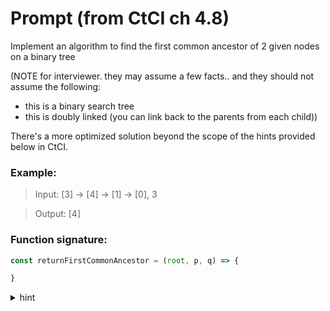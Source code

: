 # Prompt (from CtCI ch 4.8)

Implement an algorithm to find the first common ancestor of 2 given nodes on a binary tree

(NOTE for interviewer. they may assume a few facts.. and they should not assume the following:
- this is a binary search tree
- this is doubly linked (you can link back to the parents from each child))

There's a more optimized solution beyond the scope of the hints provided below in CtCI.

### Example:

> Input: [3] -> [4] -> [1] -> [0], 3

> Output: [4]

### Function signature:

``` javascript
const returnFirstCommonAncestor = (root, p, q) => {

}
```
<details>
  <summary>hint</summary>
  <p> The first common ancestor means the deepest node such that p and q are descendants. Think about how you'd identify that.
  <details>
    <summary>hint</summary>
    <p>How can you figure out if p is a descendant of a node n???? And what does it mean if you find p there, what should you do next with that knowledge?
      <details>
      <summary>hint</summary>
      <p>So you'll start with the root... checking if it is p... and then finish looking for it in the rest of the tree somehow. And then we'll also be checking nodes if they are q... and how do we know which path it'll turn up in?
        <details>
        <summary>hint</summary>
        <p>If you haven't said recursion by now, you should go back and implement binary tree and a search method for it. It'd be helpful to have some kind of function that checks if the left or right contains a given node. If you're stuck, try making that helper function.
          <details>
          <summary>hint</summary>
          <p>The node at which p and q are contained in opposite sides respectively is the the node you should return.
        </p></details>
      </p></details>
    </p></details>
  </p></details>
</p></details>
